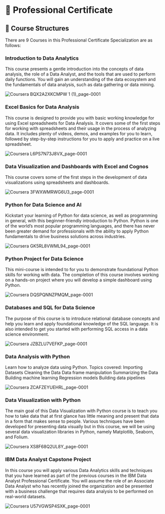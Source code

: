 # 🥇 Professional Certificate



## 📙 Course Structures
There are 9 Courses in this Professional Certificate Specialization are as follows:

### Introduction to Data Analytics
This course presents a gentle introduction into the concepts of data analysis, the role of a Data Analyst, and the tools that are used to perform daily functions. You will gain an understanding of the data ecosystem and the fundamentals of data analysis, such as data gathering or data mining.

![Coursera BQX2A2XKCMPW 1 (1)_page-0001](https://user-images.githubusercontent.com/96189256/212320485-5cab4c98-eb92-415a-8027-c89169db6772.jpg)

### Excel Basics for Data Analysis
This course is designed to provide you with basic working knowledge for using Excel spreadsheets for Data Analysis. It covers some of the first steps for working with spreadsheets and their usage in the process of analyzing data. It includes plenty of videos, demos, and examples for you to learn, followed by step-by-step instructions for you to apply and practice on a live spreadsheet.

![Coursera L6PS7N73J8VX_page-0001](https://user-images.githubusercontent.com/96189256/212320643-491a97a0-20f4-4788-9ff7-1c4a1eb1bbca.jpg)

### Data Visualization and Dashboards with Excel and Cognos
This course covers some of the first steps in the development of data visualizations using spreadsheets and dashboards.

![Coursera 3FWXWMRWG6U3_page-0001](https://user-images.githubusercontent.com/96189256/212320897-48b86ae2-2007-45f4-87d5-aba6b767dc26.jpg)

### Python for Data Science and AI
Kickstart your learning of Python for data science, as well as programming in general, with this beginner-friendly introduction to Python. Python is one of the world’s most popular programming languages, and there has never been greater demand for professionals with the ability to apply Python fundamentals to drive business solutions across industries.

![Coursera GK5RL8VWML94_page-0001](https://user-images.githubusercontent.com/96189256/212321058-ca8468b7-7370-4912-a262-ace4d1f7752c.jpg)

### Python Project for Data Science
This mini-course is intended to for you to demonstrate foundational Python skills for working with data. The completion of this course involves working on a hands-on project where you will develop a simple dashboard using Python.

![Coursera DQSPQNNZPMQM_page-0001](https://user-images.githubusercontent.com/96189256/212321227-cf07f2ed-f375-463f-b0f6-81a0762ac989.jpg)

### Databases and SQL for Data Science
The purpose of this course is to introduce relational database concepts and help you learn and apply foundational knowledge of the SQL language. It is also intended to get you started with performing SQL access in a data science environment.

![Coursera JZBZLU7VEFKP_page-0001](https://user-images.githubusercontent.com/96189256/212321418-14eee1b8-d5a2-4c13-b2c2-e0f4caee48d0.jpg)

### Data Analysis with Python
Learn how to analyze data using Python. Topics covered:
Importing Datasets
Cleaning the Data
Data frame manipulation
Summarizing the Data
Building machine learning Regression models
Building data pipelines

![Coursera ZCAFZEYUEHRL_page-0001](https://user-images.githubusercontent.com/96189256/212321607-446b3afb-35fc-4d6f-802e-25524a057707.jpg)

### Data Visualization with Python
The main goal of this Data Visualization with Python course is to teach you how to take data that at first glance has little meaning and present that data in a form that makes sense to people. Various techniques have been developed for presenting data visually but in this course, we will be using several data visualization libraries in Python, namely Matplotlib, Seaborn, and Folium.

![Coursera XS8F68Q2UL8Y_page-0001](https://user-images.githubusercontent.com/96189256/212321672-8c23b5ff-c7a6-4e69-85f4-9c88971971d8.jpg)

### IBM Data Analyst Capstone Project
In this course you will apply various Data Analytics skills and techniques that you have learned as part of the previous courses in the IBM Data Analyst Professional Certificate. You will assume the role of an Associate Data Analyst who has recently joined the organization and be presented with a business challenge that requires data analysis to be performed on real-world datasets.

![Coursera U57VGWSP4SXK_page-0001](https://user-images.githubusercontent.com/96189256/212327873-5ee14b84-66b2-48a7-ba56-144e83424968.jpg)

